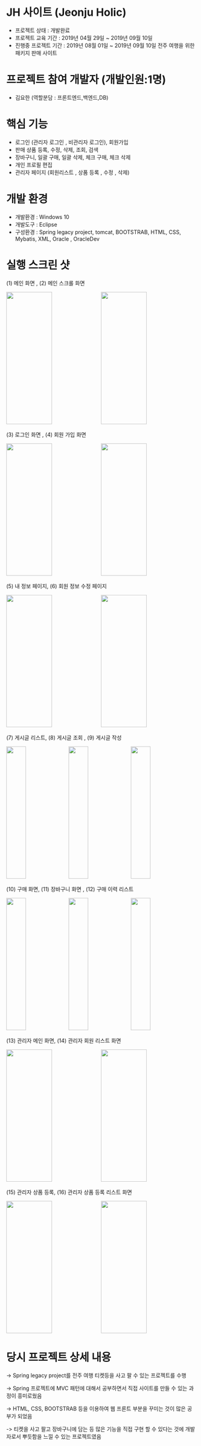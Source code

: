 # JH 사이트 (Jeonju Holic)

- 프로젝트 상태 : 개발완료
- 프로젝트 교육 기간 : 2019년 04월 29일 ~ 2019년 09월 10일
- 진행중 프로젝트 기간 : 2019년 08월 01일 ~ 2019년 09월 10일 전주 여행을 위한 패키지 판매 사이트

# 프로젝트 참여 개발자 (개발인원:1명)

- 김요한 (역할분담 : 프론트엔드,백엔드,DB)

# 핵심 기능
- 로그인 (관리자 로그인 , 비관리자 로그인), 회원가입
- 판매 상품 등록, 수정, 삭제, 조회, 검색
- 장바구니, 일괄 구매, 일괄 삭제, 체크 구매, 체크 삭제
- 개인 프로필 편집 
- 관리자 페이지 (회원리스트 , 상품 등록 , 수정 , 삭제)

# 개발 환경
- 개발환경 : Windows 10
- 개발도구 : Eclipse
- 구성환경 : Spring legacy project, tomcat, BOOTSTRAB, HTML, CSS, Mybatis, XML, Oracle , OracleDev

# 실행 스크린 샷

<div align="left">
  <p> (1) 메인 화면 , (2) 메인 스크롤 화면</p>
	<img src="https://user-images.githubusercontent.com/61484038/200117207-ab6ab3b5-55d9-4c94-8b54-d5d3f483aa67.PNG" width=49% height="350"/>
	<img src="https://user-images.githubusercontent.com/61484038/200117434-491362e2-b22f-49df-96ee-097aed4e9be8.PNG" width=49% height="350"/>
</div>
<div align="left">
  <p> (3) 로그인 화면 , (4) 회원 가입 화면 </p>
	<img src="https://user-images.githubusercontent.com/61484038/200117578-796ea0ec-c6c7-4faa-ba57-eaf074778582.PNG" width=49% height="350"/>
	<img src="https://user-images.githubusercontent.com/61484038/200117663-fbaec603-82bb-4984-a196-d333e830ef84.PNG" width=49% height="350"/>
</div>
<div align="left">
  <p> (5) 내 정보 페이지, (6) 회원 정보 수정 페이지</p>
	<img src="https://user-images.githubusercontent.com/61484038/200117611-0f96d1c3-3f12-4599-9086-bd8d0cd1dfd9.PNG" width=49% height="350"/>
	<img src="https://user-images.githubusercontent.com/61484038/200117664-22bd531d-4771-49c6-b305-2e247a219021.PNG" width=49% height="350"/>
</div>
<div align="left">
  <p> (7) 게시글 리스트, (8) 게시글 조회 , (9) 게시글 작성 </p> 
	<img src="https://user-images.githubusercontent.com/61484038/200117741-45e1a2bf-48be-4756-ac45-5d6a4105b081.PNG" width=32% height="350"/>
	<img src="https://user-images.githubusercontent.com/61484038/200117746-e8863b4c-5f78-4f5d-96fd-a64c8c2f47bd.PNG" width=32% height="350"/>
  <img src="https://user-images.githubusercontent.com/61484038/200117744-aa93f874-b03c-4226-a237-5121c420ad26.PNG" width=32% height="350"/>
</div>
<div align="left">
  <p> (10) 구매 화면, (11) 장바구니 화면 , (12) 구매 이력 리스트 </p> 
	<img src="https://user-images.githubusercontent.com/61484038/200117749-e9ac50c7-da88-470c-ac8d-87313dc61768.PNG" width=32% height="350"/>
	<img src="https://user-images.githubusercontent.com/61484038/200117759-eac2155f-244b-450f-8bea-bdc2a611d70e.PNG" width=32% height="350"/>
  <img src="https://user-images.githubusercontent.com/61484038/200117748-6c05ff5a-22c4-4e1a-8039-a257c013e66a.PNG" width=32% height="350"/>
</div>
<div align="left">
  <p> (13) 관리자 메인 화면, (14) 관리자 회원 리스트 화면</p>
	<img src="https://user-images.githubusercontent.com/61484038/200117747-25233b19-56dd-405f-89d7-bdce6aedaddb.PNG" width=49% height="350"/>
	<img src="https://user-images.githubusercontent.com/61484038/200117762-0a9d0061-367c-4e03-a172-8e57e42895e9.PNG" width=49% height="350"/>
</div>
<div align="left">
  <p> (15) 관리자 상품 등록, (16) 관리자 상품 등록 리스트 화면</p>
	<img src="https://user-images.githubusercontent.com/61484038/200117756-42d856f0-9598-4e6f-be25-4afd77b2de27.PNG" width=49% height="350"/>
	<img src="https://user-images.githubusercontent.com/61484038/200117757-c7574dc1-4a26-4c97-9c6f-e953c65a6f6a.PNG" width=49% height="350"/>
</div>




# 당시 프로젝트 상세 내용 

-> Spring legacy project를 전주 여행 티켓등을 사고 팔 수 있는 프로젝트를 수행

-> Spring 프로젝트에 MVC 패턴에 대해서 공부하면서 직접 사이트를 만들 수 있는 과정이 흥미로웠음

-> HTML, CSS, BOOTSTRAB 등을 이용하여 웹 프론트 부분을 꾸미는 것이 많은 공부가 되었음

-> 티켓을 사고 팔고 장바구니에 담는 등 많은 기능을 직접 구현 할 수 있다는 것에 개발자로서 뿌듯함을 느낄 수 있는 프로젝트였음
